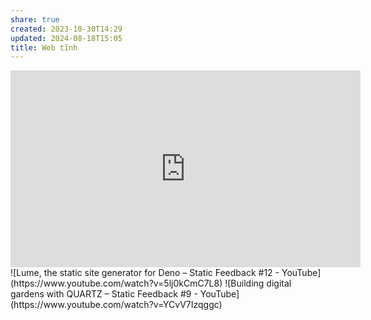```yaml
---
share: true
created: 2023-10-30T14:29
updated: 2024-08-18T15:05
title: Web tĩnh
---
```

<iframe width="560" height="315" src="https://www.youtube.com/embed/watch?v=c9g4UkHkzLs" title="YouTube video player" frameborder="0" allow="accelerometer; autoplay; clipboard-write; encrypted-media; gyroscope; picture-in-picture; web-share" referrerpolicy="strict-origin-when-cross-origin" allowfullscreen></iframe>
![Lume, the static site generator for Deno – Static Feedback #12 - YouTube](https://www.youtube.com/watch?v=5lj0kCmC7L8)
![Building digital gardens with QUARTZ – Static Feedback #9 - YouTube](https://www.youtube.com/watch?v=YCvV7Izqggc)